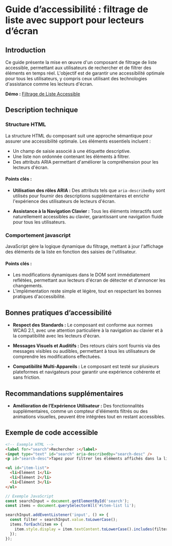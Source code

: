 # Guide d’accessibilité : filtrage de liste avec support pour lecteurs d’écran

## Introduction

Ce guide présente la mise en œuvre d'un composant de filtrage de liste accessible, permettant aux utilisateurs de rechercher et de filtrer des éléments en temps réel. L'objectif est de garantir une accessibilité optimale pour tous les utilisateurs, y compris ceux utilisant des technologies d'assistance comme les lecteurs d'écran.

**Démo :** [Filtrage de Liste Accessible](https://codepen.io/numera11y/pen/RNbMMYp)

## Description technique

### Structure HTML

La structure HTML du composant suit une approche sémantique pour assurer une accessibilité optimale. Les éléments essentiels incluent :
- Un champ de saisie associé à une étiquette descriptive.
- Une liste non ordonnée contenant les éléments à filtrer.
- Des attributs ARIA permettant d'améliorer la compréhension pour les lecteurs d'écran.

#### Points clés :
- **Utilisation des rôles ARIA :**
  Des attributs tels que `aria-describedby` sont utilisés pour fournir des descriptions supplémentaires et enrichir l'expérience des utilisateurs de lecteurs d'écran.

- **Assistance à la Navigation Clavier :**
  Tous les éléments interactifs sont naturellement accessibles au clavier, garantissant une navigation fluide pour tous les utilisateurs.

### Comportement javascript

JavaScript gère la logique dynamique du filtrage, mettant à jour l'affichage des éléments de la liste en fonction des saisies de l'utilisateur.

#### Points clés :
- Les modifications dynamiques dans le DOM sont immédiatement reflétées, permettant aux lecteurs d'écran de détecter et d'annoncer les changements.
- L'implémentation reste simple et légère, tout en respectant les bonnes pratiques d'accessibilité.

## Bonnes pratiques d’accessibilité

- **Respect des Standards :**
  Le composant est conforme aux normes WCAG 2.1, avec une attention particulière à la navigation au clavier et à la compatibilité avec les lecteurs d'écran.

- **Messages Visuels et Auditifs :**
  Des retours clairs sont fournis via des messages visibles ou audibles, permettant à tous les utilisateurs de comprendre les modifications effectuées.

- **Compatibilité Multi-Appareils :**
  Le composant est testé sur plusieurs plateformes et navigateurs pour garantir une expérience cohérente et sans friction.

## Recommandations supplémentaires

- **Amélioration de l’Expérience Utilisateur :**
  Des fonctionnalités supplémentaires, comme un compteur d'éléments filtrés ou des animations visuelles, peuvent être intégrées tout en restant accessibles.

## Exemple de code accessible

```html
<!-- Exemple HTML -->
<label for="search">Rechercher :</label>
<input type="text" id="search" aria-describedby="search-desc" />
<p id="search-desc">Tapez pour filtrer les éléments affichés dans la liste.</p>

<ul id="item-list">
  <li>Élément 1</li>
  <li>Élément 2</li>
  <li>Élément 3</li>
</ul>
```

```javascript
// Exemple JavaScript
const searchInput = document.getElementById('search');
const items = document.querySelectorAll('#item-list li');

searchInput.addEventListener('input', () => {
  const filter = searchInput.value.toLowerCase();
  items.forEach(item => {
    item.style.display = item.textContent.toLowerCase().includes(filter) ? '' : 'none';
  });
});
```
